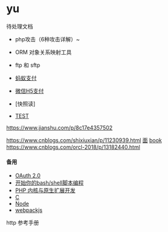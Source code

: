 # yu
待处理文档
- php攻击（6种攻击详解）~

- ORM 对象关系映射工具
- ftp 和 sftp
+ [蚂蚁支付](https://pay.weixin.qq.com/wiki/doc/api/index.html)
+ [微信H5支付](https://pay.weixin.qq.com/wiki/doc/api/H5.php?chapter=15_4)

+ [快照读]
+ [TEST](https://learnku.com/php/t/47623)

https://www.jianshu.com/p/8c17e4357502

https://www.cnblogs.com/shixiuxian/p/11230939.html
[面](https://learnku.com/articles/47414)
[book](https://www.kancloud.cn/martist/be_new_friends/1736333)
https://www.cnblogs.com/orcl-2018/p/13182440.html

#### 备用
- [OAuth 2.0](http://www.ruanyifeng.com/blog/2014/05/oauth_2_0.html)
- [开始你的bash/shell脚本编程](https://www.jianshu.com/p/5568d311fb5a)
- [PHP 内核与原生扩展开发](https://learnku.com/docs/php-internals/php7)
- [C](https://www.runoob.com/cprogramming/c-tutorial.html)
- [Node](http://nodejs.cn/)
- [webpackjs](https://www.webpackjs.com/concepts/)



http 参考手册